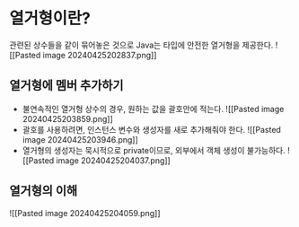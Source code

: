 # 열거형이란?
관련된 상수들을 같이 묶어놓은 것으로 Java는 타입에 안전한 열거형을 제공한다.
![[Pasted image 20240425202837.png]]

## 열거형에 멤버 추가하기
- 불연속적인 열거형 상수의 경우, 원하는 값을 괄호안에 적는다.
![[Pasted image 20240425203859.png]]
- 괄호를 사용하려면, 인스턴스 변수와 생성자를 새로 추가해줘야 한다.
![[Pasted image 20240425203946.png]]
- 열거형의 생성자는 묵시적으로 private이므로, 외부에서 객체 생성이 불가능하다.
![[Pasted image 20240425204037.png]]

## 열거형의 이해
![[Pasted image 20240425204059.png]]